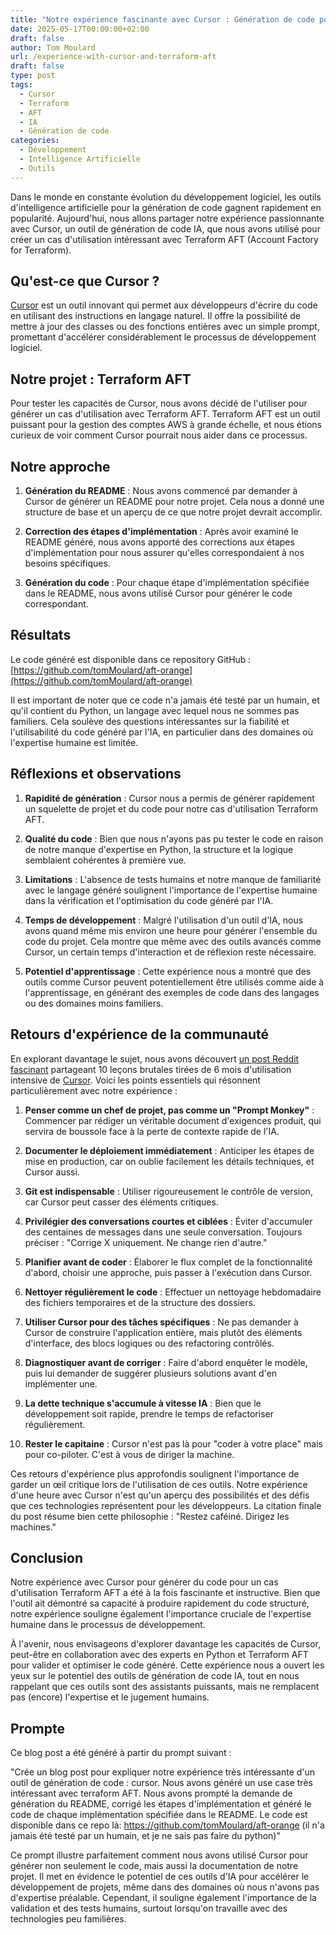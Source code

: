 ```yaml
---
title: "Notre expérience fascinante avec Cursor : Génération de code pour Terraform AFT"
date: 2025-05-17T00:00:00+02:00
draft: false
author: Tom Moulard 
url: /experience-with-cursor-and-terraform-aft
draft: false
type: post
tags:
  - Cursor
  - Terraform
  - AFT
  - IA
  - Génération de code
categories:
  - Développement
  - Intelligence Artificielle
  - Outils
---
```


Dans le monde en constante évolution du développement logiciel, les outils d'intelligence artificielle pour la génération de code gagnent rapidement en popularité. Aujourd'hui, nous allons partager notre expérience passionnante avec Cursor, un outil de génération de code IA, que nous avons utilisé pour créer un cas d'utilisation intéressant avec Terraform AFT (Account Factory for Terraform).

## Qu'est-ce que Cursor ?

[Cursor](https://www.cursor.so) est un outil innovant qui permet aux développeurs d'écrire du code en utilisant des instructions en langage naturel. Il offre la possibilité de mettre à jour des classes ou des fonctions entières avec un simple prompt, promettant d'accélérer considérablement le processus de développement logiciel.



## Notre projet : Terraform AFT

Pour tester les capacités de Cursor, nous avons décidé de l'utiliser pour générer un cas d'utilisation avec Terraform AFT. Terraform AFT est un outil puissant pour la gestion des comptes AWS à grande échelle, et nous étions curieux de voir comment Cursor pourrait nous aider dans ce processus.

## Notre approche

1. **Génération du README** : Nous avons commencé par demander à Cursor de générer un README pour notre projet. Cela nous a donné une structure de base et un aperçu de ce que notre projet devrait accomplir.

2. **Correction des étapes d'implémentation** : Après avoir examiné le README généré, nous avons apporté des corrections aux étapes d'implémentation pour nous assurer qu'elles correspondaient à nos besoins spécifiques.

3. **Génération du code** : Pour chaque étape d'implémentation spécifiée dans le README, nous avons utilisé Cursor pour générer le code correspondant.

## Résultats

Le code généré est disponible dans ce repository GitHub : [https://github.com/tomMoulard/aft-orange](https://github.com/tomMoulard/aft-orange)

Il est important de noter que ce code n'a jamais été testé par un humain, et qu'il contient du Python, un langage avec lequel nous ne sommes pas familiers. Cela soulève des questions intéressantes sur la fiabilité et l'utilisabilité du code généré par l'IA, en particulier dans des domaines où l'expertise humaine est limitée.

## Réflexions et observations

1. **Rapidité de génération** : Cursor nous a permis de générer rapidement un squelette de projet et du code pour notre cas d'utilisation Terraform AFT.

2. **Qualité du code** : Bien que nous n'ayons pas pu tester le code en raison de notre manque d'expertise en Python, la structure et la logique semblaient cohérentes à première vue.

3. **Limitations** : L'absence de tests humains et notre manque de familiarité avec le langage généré soulignent l'importance de l'expertise humaine dans la vérification et l'optimisation du code généré par l'IA.

4. **Temps de développement** : Malgré l'utilisation d'un outil d'IA, nous avons quand même mis environ une heure pour générer l'ensemble du code du projet. Cela montre que même avec des outils avancés comme Cursor, un certain temps d'interaction et de réflexion reste nécessaire.

5. **Potentiel d'apprentissage** : Cette expérience nous a montré que des outils comme Cursor peuvent potentiellement être utilisés comme aide à l'apprentissage, en générant des exemples de code dans des langages ou des domaines moins familiers.

## Retours d'expérience de la communauté

En explorant davantage le sujet, nous avons découvert [un post Reddit fascinant](https://www.reddit.com/r/cursor/comments/1kk1mrz/10_brutal_lessons_from_6_months_of_vibe_coding/) partageant 10 leçons brutales tirées de 6 mois d'utilisation intensive de [Cursor](https://www.cursor.so). Voici les points essentiels qui résonnent particulièrement avec notre expérience :

1. **Penser comme un chef de projet, pas comme un "Prompt Monkey"** : Commencer par rédiger un véritable document d'exigences produit, qui servira de boussole face à la perte de contexte rapide de l'IA.

2. **Documenter le déploiement immédiatement** : Anticiper les étapes de mise en production, car on oublie facilement les détails techniques, et Cursor aussi.

3. **Git est indispensable** : Utiliser rigoureusement le contrôle de version, car Cursor peut casser des éléments critiques.

4. **Privilégier des conversations courtes et ciblées** : Éviter d'accumuler des centaines de messages dans une seule conversation. Toujours préciser : "Corrige X uniquement. Ne change rien d'autre."

5. **Planifier avant de coder** : Élaborer le flux complet de la fonctionnalité d'abord, choisir une approche, puis passer à l'exécution dans Cursor.

6. **Nettoyer régulièrement le code** : Effectuer un nettoyage hebdomadaire des fichiers temporaires et de la structure des dossiers.

7. **Utiliser Cursor pour des tâches spécifiques** : Ne pas demander à Cursor de construire l'application entière, mais plutôt des éléments d'interface, des blocs logiques ou des refactoring contrôlés.

8. **Diagnostiquer avant de corriger** : Faire d'abord enquêter le modèle, puis lui demander de suggérer plusieurs solutions avant d'en implémenter une.

9. **La dette technique s'accumule à vitesse IA** : Bien que le développement soit rapide, prendre le temps de refactoriser régulièrement.

10. **Rester le capitaine** : Cursor n'est pas là pour "coder à votre place" mais pour co-piloter. C'est à vous de diriger la machine.

Ces retours d'expérience plus approfondis soulignent l'importance de garder un œil critique lors de l'utilisation de ces outils. Notre expérience d'une heure avec Cursor n'est qu'un aperçu des possibilités et des défis que ces technologies représentent pour les développeurs. La citation finale du post résume bien cette philosophie : "Restez caféiné. Dirigez les machines."

## Conclusion

Notre expérience avec Cursor pour générer du code pour un cas d'utilisation Terraform AFT a été à la fois fascinante et instructive. Bien que l'outil ait démontré sa capacité à produire rapidement du code structuré, notre expérience souligne également l'importance cruciale de l'expertise humaine dans le processus de développement.

À l'avenir, nous envisageons d'explorer davantage les capacités de Cursor, peut-être en collaboration avec des experts en Python et Terraform AFT pour valider et optimiser le code généré. Cette expérience nous a ouvert les yeux sur le potentiel des outils de génération de code IA, tout en nous rappelant que ces outils sont des assistants puissants, mais ne remplacent pas (encore) l'expertise et le jugement humains.

## Prompte

Ce blog post a été généré à partir du prompt suivant :

"Crée un blog post pour expliquer notre expérience très intéressante d'un outil de génération de code : cursor. Nous avons généré un use case très intéressant avec terraform AFT. Nous avons prompté la demande de génération du README, corrigé les étapes d'implémentation et généré le code de chaque implémentation spécifiée dans le README. Le code est disponible dans ce repo là: https://github.com/tomMoulard/aft-orange (il n'a jamais été testé par un humain, et je ne sais pas faire du python)"

Ce prompt illustre parfaitement comment nous avons utilisé Cursor pour générer non seulement le code, mais aussi la documentation de notre projet. Il met en évidence le potentiel de ces outils d'IA pour accélérer le développement de projets, même dans des domaines où nous n'avons pas d'expertise préalable. Cependant, il souligne également l'importance de la validation et des tests humains, surtout lorsqu'on travaille avec des technologies peu familières.
